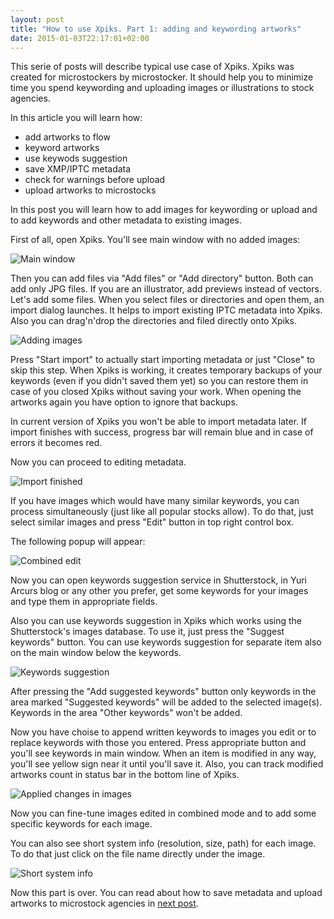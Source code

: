 ```yaml
---
layout: post
title: "How to use Xpiks. Part 1: adding and keywording artworks"
date: 2015-01-03T22:17:01+02:00
---
```


This serie of posts will describe typical use case of Xpiks. Xpiks was created for microstockers by microstocker. It should help you to minimize time you spend keywording and uploading images or illustrations to stock agencies.

In this article you will learn how:

- add artworks to flow
- keyword artworks
- use keywods suggestion
- <span class="gray">save XMP/IPTC metadata</span>
- <span class="gray">check for warnings before upload</span>
- <span class="gray">upload artworks to microstocks</span>

In this post you will learn how to add images for keywording or upload and to add keywords and other metadata to existing images.

First of all, open Xpiks. You'll see main window with no added images:

<img alt="Main window" src="{{site.url}}/images/howto/xpiks-qt-justopened.jpg" class="small-12 large-8" />

Then you can add files via "Add files" or "Add directory" button. Both can add only JPG files. If you are an illustrator, add previews instead of vectors. Let's add some files. When you select files or directories and open them, an import dialog launches. It helps to import existing IPTC metadata into Xpiks. Also you can drag'n'drop the directories and filed directly onto Xpiks.

<img alt="Adding images" src="{{site.url}}/images/howto/xpiks-qt-startimport.jpg" class="small-12 large-8 " />

Press "Start import" to actually start importing metadata or just "Close" to skip this step. <span class="gray">When Xpiks is working, it creates temporary backups of your keywords (even if you didn't saved them yet) so you can restore them in case of you closed Xpiks without saving your work. When opening the artworks again you have option to ignore that backups.</span>

In current version of Xpiks you won't be able to import metadata later. If import finishes with success, progress bar will remain blue and in case of errors it becomes red.

Now you can proceed to editing metadata.

<img alt="Import finished" src="{{site.url}}/images/howto/xpiks-qt-imported.jpg" class="small-12 large-8 " />

If you have images which would have many similar keywords, you can process simultaneously (just like all popular stocks allow). To do that, just select similar images and press "Edit" button in top right control box.

The following popup will appear:

<img alt="Combined edit" src="{{site.url}}/images/howto/xpiks-qt-combinededit.jpg" class="small-12 large-8" />

Now you can open keywords suggestion service in Shutterstock, in Yuri Arcurs blog or any other you prefer, get some keywords for your images and type them in appropriate fields.

Also you can use keywords suggestion in Xpiks which works using the Shutterstock's images database. To use it, just press the "Suggest keywords" button. <span class="gray">You can use keywords suggestion for separate item also on the main window below the keywords.</span>

<img alt="Keywords suggestion" src="{{site.url}}/images/howto/xpiks-qt-keywords-suggestion.jpg" class="small-12 large-8" />

After pressing the "Add suggested keywords" button only keywords in the area marked "Suggested keywords" will be added to the selected image(s). Keywords in the area "Other keywords" won't be added.

Now you have choise to append written keywords to images you edit or to replace keywords with those you entered. Press appropriate button and you'll see keywords in main window. When an item is modified in any way, you'll see yellow sign near it until you'll save it. Also, you can track modified artworks count in status bar in the bottom line of Xpiks.

<img alt="Applied changes in images" src="{{site.url}}/images/howto/xpiks-qt-combinededit-applied.jpg" class="small-12 large-8" />

Now you can fine-tune images edited in combined mode and to add some specific keywords for each image.

You can also see short system info (resolution, size, path) for each image. To do that just click on the file name directly under the image.

<img alt="Short system info" src="{{site.url}}/images/screenshots/ShortFileInfoFeature.jpg" class="small-12 large-8" />

Now this part is over. You can read about how to save metadata and upload artworks to microstock agencies in <a href="{{site.url}}/blog/2015/how-to-use-xpiks-part-2">next post</a>.